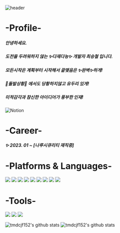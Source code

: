 ![header](https://capsule-render.vercel.app/api?type=rect&color=auto&height=200&section=header&text=Choi%20Seung%20Chul&fontSize=90&fontColor=FFFFFF)

# -Profile-
##### 안녕하세요.
##### 도전을 두려워하지 않는 ✨다재다능✨ 개발자 최승철 입니다.
##### 모든시작은 계획부터 시작해서 끝맺음은 ✨완벽✨하게!
##### 🚨돌발상황🚨 에서도 당황하지않고 유두리 있게!
##### 미적감각과 참신한 아이디어가 풍부한 인재!


<img alt="Notion" src ="https://img.shields.io/badge/Notion-black.svg?&style=for-the-badge&logo=Notion&logoColor=#00000"/>


# -Career-
##### ✨ 2023. 01 ~ [나루시큐리티 재직중]


# -Platforms & Languages-
<img src="https://img.shields.io/badge/html5-E34F26?style=for-the-badge&logo=html5&logoColor=white">
<img src="https://img.shields.io/badge/css-1572B6?style=for-the-badge&logo=css3&logoColor=white">
<img src="https://img.shields.io/badge/javascript-F7DF1E?style=for-the-badge&logo=javascript&logoColor=black">
<img src="https://img.shields.io/badge/jquery-0769AD?style=for-the-badge&logo=jquery&logoColor=white">
<img src="https://img.shields.io/badge/react-61DAFB?style=for-the-badge&logo=react&logoColor=black">


<img src="https://img.shields.io/badge/node.js-339933?style=for-the-badge&logo=Node.js&logoColor=white">
<img src="https://img.shields.io/badge/express-000000?style=for-the-badge&logo=express&logoColor=white">
<img src="https://img.shields.io/badge/mongoDB-47A248?style=for-the-badge&logo=MongoDB&logoColor=white">
<img src="https://img.shields.io/badge/mysql-4479A1?style=for-the-badge&logo=mysql&logoColor=white">


# -Tools-
<img src="https://img.shields.io/badge/github-181717?style=for-the-badge&logo=github&logoColor=white">
<img src="https://img.shields.io/badge/git-F05032?style=for-the-badge&logo=git&logoColor=white">
<img src="https://img.shields.io/badge/gitLab-FC6D26?style=for-the-badge&logo=git&logoColor=white">

![tmdcjf152's github stats](https://github-readme-stats.vercel.app/api?username=tmdcjf152&show_icons=true)
![tmdcjf152's github stats](https://github-readme-stats.vercel.app/api/top-langs/?username=tmdcjf152&show_icons=true&hide_border=true&title_color=004386&icon_color=004386&layout=compact)
